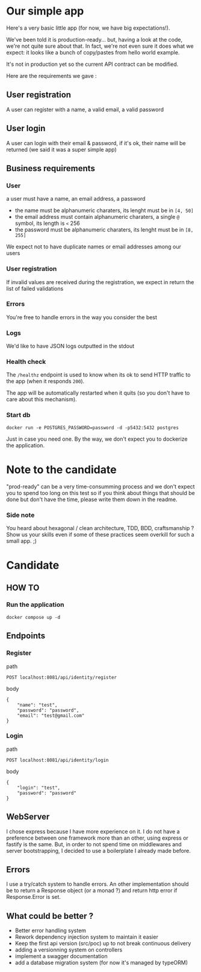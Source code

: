 # Our simple app

Here's a very basic little app (for now, we have big expectations!).

We've been told it is production-ready... but, having a look at the code, we're not quite sure about that.
In fact, we're not even sure it does what we expect: it looks like a bunch of copy/pastes from hello world example.

It's not in production yet so the current API contract can be modified.

Here are the requirements we gave :

## User registration
A user can register with a name, a valid email, a valid password

## User login
A user can login with their email & password, if it's ok, their name will be returned (we said it was a super simple app)

## Business requirements

### User
a user must have a name, an email address, a password
- the name must be alphanumeric charaters, its lenght must be in `[4, 50]`
- the email address must contain alphanumeric charaters, a single `@` symbol, its length is `<` 256
- the password must be alphanumeric charaters, its lenght must be in `[8, 255]`

We expect not to have duplicate names or email addresses among our users

### User registration
If invalid values are received during the registration, we expect in return the list of failed validations

### Errors
You're free to handle errors in the way you consider the best

### Logs
We'd like to have JSON logs outputted in the stdout

### Health check
The `/healthz` endpoint is used to know when its ok to send HTTP traffic to the app (when it responds `200`).

The app will be automatically restarted when it quits (so you don't have to care about this mechanism).

### Start db

```
docker run -e POSTGRES_PASSWORD=password -d -p5432:5432 postgres
```

Just in case you need one. By the way, we don't expect you to dockerize the application. 

# Note to the candidate
"prod-ready" can be a very time-consumming process and we don't expect you to spend too long on this test so
if you think about things that should be done but don't have the time, please write them down in the readme.

### Side note
You heard about hexagonal / clean architecture, TDD, BDD, craftsmanship ?
Show us your skills even if some of these practices seem overkill for such a small app. ;)

# Candidate 

## HOW TO

### Run the application

```
docker compose up -d
```

## Endpoints

### Register

path
```
POST localhost:8081/api/identity/register
```

body
```
{
	"name": "test",
	"password": "password",
	"email": "test@gmail.com"
}
```

### Login

path
```
POST localhost:8081/api/identity/login
```

body
```
{
	"login": "test",
	"password": "password"
}
```

## WebServer

I chose express because I have more experience on it. 
I do not have a preference between one framework more than an other, using express or fastify is the same.
But, in order to not spend time on middlewares and server bootstrapping, I decided to use a boilerplate I already made before.

## Errors

I use a try/catch system to handle errors. An other implementation should be to return a Response object (or a monad ?) and return http error if Response.Error is set. 

## What could be better ?

- Better error handling system
- Rework dependency injection system to maintain it easier
- Keep the first api version (src/poc) up to not break continuous delivery
- adding a versionning system on controllers
- implement a swagger documentation
- add a database migration system (for now it's managed by typeORM)
